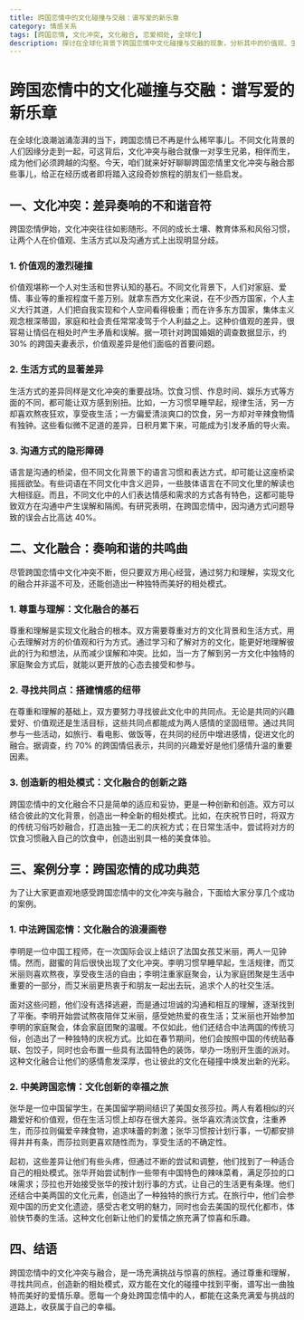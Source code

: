 ```yaml
---
title: 跨国恋情中的文化碰撞与交融：谱写爱的新乐章
category: 情感关系
tags: [跨国恋情, 文化冲突, 文化融合, 恋爱相处, 全球化]
description: 探讨在全球化背景下跨国恋情中文化碰撞与交融的现象，分析其中的价值观、生活方式和沟通方式等方面的冲突，并分享成功案例，为处于或即将步入跨国恋情的人提供启发，助力他们谱写爱的新乐章。
---
```


# 跨国恋情中的文化碰撞与交融：谱写爱的新乐章

在全球化浪潮汹涌澎湃的当下，跨国恋情已不再是什么稀罕事儿。不同文化背景的人们因缘分走到一起，可这背后，文化冲突与融合就像一对孪生兄弟，相伴而生，成为他们必须跨越的沟壑。今天，咱们就来好好聊聊跨国恋情里文化冲突与融合那些事儿，给正在经历或者即将踏入这段奇妙旅程的朋友们一些启发。

## 一、文化冲突：差异奏响的不和谐音符

跨国恋情伊始，文化冲突往往如影随形。不同的成长土壤、教育体系和风俗习惯，让两个人在价值观、生活方式以及沟通方式上出现明显分歧。

### 1. 价值观的激烈碰撞
价值观堪称一个人对生活和世界认知的基石。不同文化背景下，人们对家庭、爱情、事业等的重视程度千差万别。就拿东西方文化来说，在不少西方国家，个人主义大行其道，人们把自我实现和个人空间看得极重；而在许多东方国家，集体主义观念根深蒂固，家庭和社会责任常常凌驾于个人利益之上。这种价值观的差异，很容易让情侣在相处时产生矛盾和误解。据一项针对跨国婚姻的调查数据显示，约 30% 的跨国夫妻表示，价值观差异是他们面临的首要问题。

### 2. 生活方式的显著差异
生活方式的差异同样是文化冲突的重要战场。饮食习惯、作息时间、娱乐方式等方面的不同，都可能让双方感到别扭。比如，一方习惯早睡早起，规律生活，另一方却喜欢熬夜狂欢，享受夜生活；一方偏爱清淡爽口的饮食，另一方却对辛辣食物情有独钟。这些看似微不足道的差异，日积月累下来，可能成为引发矛盾的导火索。

### 3. 沟通方式的隐形障碍
语言是沟通的桥梁，但不同文化背景下的语言习惯和表达方式，却可能让这座桥梁摇摇欲坠。有些词语在不同文化中含义迥异，一些肢体语言在不同文化里的解读也大相径庭。而且，不同文化中的人们表达情感和需求的方式各有特色，这都可能导致双方在沟通中产生误解和隔阂。有研究表明，在跨国恋情中，因沟通方式问题导致的误会占比高达 40%。

## 二、文化融合：奏响和谐的共鸣曲

尽管跨国恋情中文化冲突不断，但只要双方用心经营，通过努力和理解，实现文化的融合并非遥不可及，还能创造出一种独特而美好的相处模式。

### 1. 尊重与理解：文化融合的基石
尊重和理解是实现文化融合的根本。双方需要尊重对方的文化背景和生活方式，用心去理解对方的价值观和行为方式。通过学习和了解对方的文化，能更好地理解彼此的行为和想法，从而减少误解和冲突。比如，当一方了解到另一方文化中独特的家庭聚会方式后，就能以更开放的心态去接受和参与。

### 2. 寻找共同点：搭建情感的纽带
在尊重和理解的基础上，双方要努力寻找彼此文化中的共同点。无论是共同的兴趣爱好、价值观还是生活目标，这些共同点都能成为两人感情的坚固纽带。通过共同参与一些活动，如旅行、看电影、做饭等，在共同的经历中增进感情，促进文化的融合。据调查，约 70% 的跨国情侣表示，共同的兴趣爱好是他们感情升温的重要因素。

### 3. 创造新的相处模式：文化融合的创新之路
跨国恋情中的文化融合不只是简单的适应和妥协，更是一种创新和创造。双方可以结合彼此的文化背景，创造出一种全新的相处模式。比如，在庆祝节日时，将双方的传统习俗巧妙融合，打造出独一无二的庆祝方式；在日常生活中，尝试将对方的饮食习惯融入自己的饮食中，创造出别具一格的美食体验。

## 三、案例分享：跨国恋情的成功典范

为了让大家更直观地感受跨国恋情中的文化冲突与融合，下面给大家分享几个成功的案例。

### 1. 中法跨国恋情：文化融合的浪漫画卷
李明是一位中国工程师，在一次国际会议上结识了法国女孩艾米丽，两人一见钟情。然而，甜蜜的背后很快出现了文化冲突。李明习惯早睡早起，生活规律，而艾米丽则喜欢熬夜，享受夜生活的自由；李明注重家庭聚会，认为家庭团聚是生活中重要的一部分，而艾米丽更热衷于和朋友一起出去玩，追求个人的社交生活。

面对这些问题，他们没有选择逃避，而是通过坦诚的沟通和相互的理解，逐渐找到了平衡。李明开始尝试熬夜陪伴艾米丽，感受她热爱的夜生活；艾米丽也开始参加李明的家庭聚会，体会家庭团聚的温暖。不仅如此，他们还结合中法两国的传统习俗，创造出了一种独特的庆祝方式。比如在春节期间，他们会按照中国的传统贴春联、包饺子，同时也会布置一些具有法国特色的装饰，举办一场别开生面的派对。这种文化融合让他们的感情愈发深厚，也让彼此的文化在碰撞中焕发出新的光彩。

### 2. 中美跨国恋情：文化创新的幸福之旅
张华是一位中国留学生，在美国留学期间结识了美国女孩莎拉。两人有着相似的兴趣爱好和价值观，但在生活习惯上却存在很大差异。张华喜欢清淡饮食，注重养生，而莎拉则偏爱辛辣食物，追求味蕾的刺激；张华习惯按计划行事，一切都安排得井井有条，而莎拉则更喜欢随性而为，享受生活的不确定性。

起初，这些差异让他们有些头疼，但通过不断的尝试和调整，他们找到了一种适合自己的相处模式。张华开始尝试制作一些带有中国特色的辣味菜肴，满足莎拉的口味需求；莎拉也开始接受张华的按计划行事的方式，让自己的生活更有条理。他们还结合中美两国的文化元素，创造出了一种独特的旅行方式。在旅行中，他们会参观中国的历史文化遗迹，感受古老文明的魅力，同时也会去美国的现代化都市，体验快节奏的生活。这种文化创新让他们的爱情之旅充满了惊喜和乐趣。

## 四、结语

跨国恋情中的文化冲突与融合，是一场充满挑战与惊喜的旅程。通过尊重和理解，寻找共同点，创造新的相处模式，双方能在文化的碰撞中找到平衡，谱写出一曲独特而美好的爱情乐章。愿每一个身处跨国恋情中的人，都能在这条充满爱与挑战的道路上，收获属于自己的幸福。